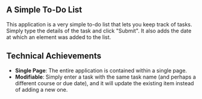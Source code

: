 ## A Simple To-Do List
This application is a very simple to-do list that lets you keep track of tasks. Simply type the details of the task and click "Submit".
It also adds the date at which an element was added to the list. 

## Technical Achievements
- **Single Page**: The entire application is contained within a single page.
- **Modifiable**:  Simply enter a task with the same task name (and perhaps a different course or due date), 
                   and it will update the existing item instead of adding a new one.

